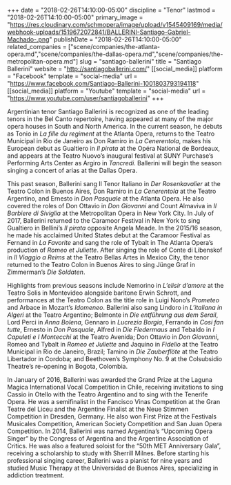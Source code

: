 +++
date = "2018-02-26T14:10:00-05:00"
discipline = "Tenor"
lastmod = "2018-02-26T14:10:00-05:00"
primary_image = "https://res.cloudinary.com/schmopera/image/upload/v1545409169/media/webhook-uploads/1519672072841/BALLERINI-Santiago-Gabriel-Machado-.png"
publishDate = "2018-02-26T14:10:00-05:00"
related_companies = ["scene/companies/the-atlanta-opera.md","scene/companies/the-dallas-opera.md","scene/companies/the-metropolitan-opera.md"]
slug = "santiago-ballerini"
title = "Santiago Ballerini"
website = "http://santiagoballerini.com/"
[[social_media]]
platform = "Facebook"
template = "social-media"
url = "https://www.facebook.com/Santiago-Ballerini-1001803793194118"
[[social_media]]
platform = "Youtube"
template = "social-media"
url = "https://www.youtube.com/user/santiagoballerini"
+++

Argentinian tenor Santiago Ballerini is recognized as one of the leading tenors in the Bel Canto repertoire, having appeared at many of the major opera houses in South and North America. In the current season, he debuts as Tonio in *La fille du regiment* at the Atlanta Opera, returns to the Teatro Municipal in Rio de Janeiro as Don Ramiro in *La Cenerentola*, makes his European debut as Gualtiero in *Il pirata* at the Opéra National de Bordeaux, and appears at the Teatro Nuovo’s inaugural festival at SUNY Purchase’s Performing Arts Center as Argiro in *Tancredi*. Ballerini will begin the season singing a concert of arias at the Dallas Opera.

This past season, Ballerini sang Il Tenor Italiano in *Der Rosenkavalier* at the Teatro Colon in Buenos Aires, Don Ramiro in *La Cenerentola* at the Teatro Argentino, and Ernesto in *Don Pasquale* at the Atlanta Opera. He also covered the roles of Don Ottavio in *Don Giovanni* and Count Almaviva in *Il Barbiere di Siviglia* at the Metropolitan Opera in New York City. In July of 2017, Ballerini returned to the Caramoor Festival in New York to sing Gualtiero in Bellini’s *Il pirata* opposite Angela Meade. In the 2015/16 season, he made his acclaimed United States debut at the Caramoor Festival as Fernand in *La Favorite* and sang the role of Tybalt in The Atlanta Opera’s production of *Romeo et Juliette*. After singing the role of Conte di Libenskof in *Il Viaggio a Reims* at the Teatro Bellas Artes in Mexico City, the tenor returned to the Teatro Colon in Buenos Aires to sing Jünge Graf in Zimmerman’s *Die Soldaten*.

Highlights from previous seasons include Nemorino in *L’elisir d’amore* at the Teatro Solis in Montevideo alongside baritone Erwin Schrott, and performances at the Teatro Colon as the title role in Luigi Nono’s *Prometeo* and Arbace in Mozart’s *Idomeneo*. Ballerini also sang Lindoro in *L’italiana in Algeri* at the Teatro Argentino; Belmonte in *Die entführung aus dem Serail*, Lord Perci in *Anna Bolena*, Gennaro in *Lucrezia Borgia*, Ferrando in *Cosi fan tutte*, Ernesto in *Don Pasquale*, Alfred in *Die Fledermaus* and Tebaldo in *I Capuleti e I Montecchi* at the Teatro Avenida; Don Ottavio in *Don Giovanni*, Romeo and Tybalt in *Romeo et Juliette* and Jaquino in *Fidelio* at the Teatro Municipal in Rio de Janeiro, Brazil; Tamino in *Die Zauberflöte* at the Teatro Libertador in Cordoba; and Beethoven’s Symphony No. 9 at the Colsubsidio Theatre’s re-opening in Bogota, Colombia.

In January of 2016, Ballerini was awarded the Grand Prize at the Laguna Magica International Vocal Competition in Chile, receiving invitations to sing Cassio in Otello with the Teatro Argentino and to sing with the Tenerife Opera. He was a semifinalist in the Fancisco Vinas Competition at the Gran Teatre del Liceu and the Argentine Finalist at the Neue Stimmen Competition in Dresden, Germany. He also won First Prize at the Festivals Musicales Competition, American Society Competition and San Juan Opera Competition. In 2014, Ballerini was named Argentina’s “Upcoming Opera Singer” by the Congress of Argentina and the Argentine Association of Critics. He was also a featured soloist for the “50th MET Anniversary Gala”, receiving a scholarship to study with Sherrill Milnes. Before starting his professional singing career, Ballerini was a pianist for nine years and studied Music Therapy at the Universidad de Buenos Aires, specializing in addiction treatment.
